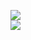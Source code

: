 ![](https://user-images.githubusercontent.com/84064124/188545848-36927ffc-021b-4a2a-a7af-baced78230bb.gif)\
![](https://count.getloli.com/get/@SLIME?theme=rule34)
